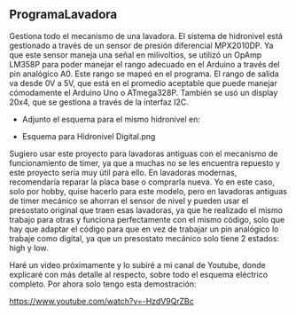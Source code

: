 ## ProgramaLavadora

Gestiona todo el mecanismo de una lavadora. El sistema de hidronivel está gestionado a través de un sensor de presión diferencial MPX2010DP. Ya que este sensor maneja una señal en milivoltios, se utilizó un OpAmp LM358P para poder manejar el rango adecuado en el Arduino a través del pin analógico A0. Este rango se mapeó en el programa. El rango de salida va desde 0V a 5V, que está en el promedio aceptable que puede manejar cómodamente el Arduino Uno o ATmega328P. También se usó un display 20x4, que se gestiona a través de la interfaz I2C.

* Adjunto el esquema para el mismo hidronivel en:

- Esquema para Hidronivel Digital.png

Sugiero usar este proyecto para lavadoras antiguas con el mecanismo de funcionamiento de timer, ya que a muchas no se les encuentra repuesto y este proyecto sería muy útil para ello. En lavadoras modernas, recomendaría reparar la placa base o comprarla nueva. Yo en este caso, solo por hobby, quise hacerlo para este modelo, pero en lavadoras antiguas de timer mecánico se ahorran el sensor de nivel y pueden usar el presostato original que traen esas lavadoras, ya que he realizado el mismo trabajo para otras y funciona perfectamente con el mismo código, solo que hay que adaptar el código para que en vez de trabajar un pin analógico lo trabaje como digital, ya que un presostato mecánico solo tiene 2 estados: high y low.

Haré un video próximamente y lo subiré a mi canal de Youtube, donde explicaré con más detalle al respecto, sobre todo el esquema eléctrico completo. Por ahora solo tengo esta demostración:

https://www.youtube.com/watch?v=-HzdV9QrZBc
